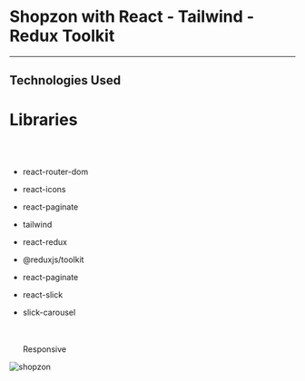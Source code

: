 <h1>Shopzon with React - Tailwind - Redux Toolkit </h1>

<hr>

<h2>Technologies Used</h2>

<p>

# Libraries

</br></br>

- react-router-dom
  </br>
- react-icons
  </br>
- react-paginate
  </br>
- tailwind
  </br>
- react-redux
  </br>
- @reduxjs/toolkit
  </br>
- react-paginate
  </br>
- react-slick
    </br>
- slick-carousel

  </br>
  </br> Responsive </p>

![shopzon](https://github.com/user-attachments/assets/eb1011f5-9a1d-4520-832a-2846a284f363)
